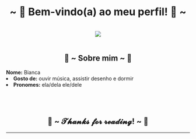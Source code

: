 <body>
<h1 align="center">~ 💖 Bem-vindo(a) ao meu perfil! 💖 ~</h1>
<br>
<div align="center">
<img src="https://raw.githubusercontent.com/innng/innng/master/assets/kyubey.gif">
</div>
<br>
<div>
<h2 align="center"> 🦊 ~ Sobre mim ~ 🦊 </h2>
<b>Nome:</b> Bianca</li>
<li>
<b>Gosto de:</b> ouvir música, assistir desenho e dormir
</li>
<li>
<b>Pronomes:</b> ela/dela ele/dele
</li>
<br>
<div>
<br>
<br>
<div>
<h2 align="center">💖 ~ 𝓣𝓱𝓪𝓷𝓴𝓼 𝓯𝓸𝓻 𝓻𝓮𝓪𝓭𝓲𝓷𝓰! ~ 💖</h2>
<hr>
</div>
</body>
